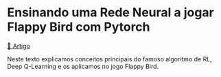 # Ensinando uma Rede Neural a jogar Flappy Bird com Pytorch

[📑 Artigo](https://medium.com/@FernandoMatsumoto/2c219a6aecee)

Neste texto explicamos conceitos principais do famoso algoritmo de RL, Deep Q-Learning e os aplicamos no jogo Flappy Bird.